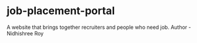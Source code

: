 # job-placement-portal
A website that brings together recruiters and people who need job.
Author - Nidhishree Roy
